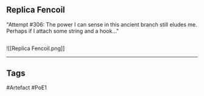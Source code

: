 ## Replica Fencoil
"Attempt #306: The power I can sense in this ancient branch
still eludes me. Perhaps if I attach some string and a hook..."
##
![[Replica Fencoil.png]]

---
## Tags
#Artefact
#PoE1